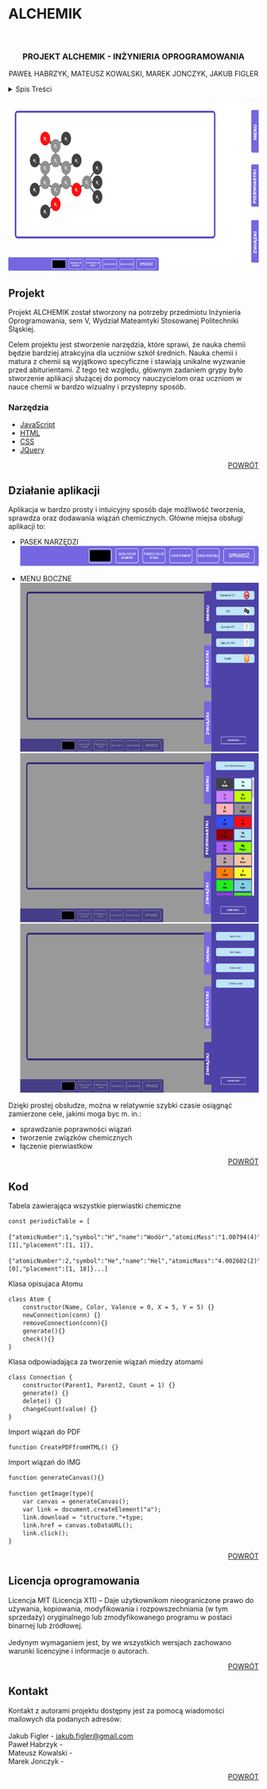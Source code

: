 <!-- markdownlint-disable -->
# ALCHEMIK

<div id="top"></div>
<!-- PROJECT PAGE -->
<br />
<div align="center">
<h3 align="center">PROJEKT ALCHEMIK - INŻYNIERIA OPROGRAMOWANIA</h3>
  <p align="center">
    PAWEŁ HABRZYK, MATEUSZ KOWALSKI, MAREK JONCZYK, JAKUB FIGLER
  </p>
</div>

<!-- TABLE OF CONTENTS -->
<details>
  <summary>Spis Treści</summary>
  <ol>
    <li>
      Projekt
      <ul>
        <li>Opis projektu</li>
        <li>Narzędzia</li>
      </ul>
    </li>
    <li>Działanie aplikacji</li>
    <li>Kod</li>
    <li>Licencja Autorów</a></li>
    <li>Kontakt</li>
  </ol>
</details>
<br>

<img src="IMAGES/readme/project_page.png" alt="Logo" width="800" height="340">

<!-- ABOUT THE PROJECT -->
## Projekt

Projekt ALCHEMIK został stworzony na potrzeby przedmiotu Inżynieria Oprogramowania, sem V, Wydział Mateamtyki Stosowanej Politechniki Śląskiej.

Celem projektu jest stworzenie narzędzia, które sprawi, że nauka chemii będzie bardziej atrakcyjna dla uczniów szkół średnich. Nauka chemii i matura z chemii są wyjątkowo specyficzne i stawiają unikalne wyzwanie przed abiturientami. Z tego też względu, głównym zadaniem grypy było stworzenie aplikacji służącej do pomocy nauczycielom oraz uczniom w nauce chemii w bardzo wizualny i przystepny sposób.

### Narzędzia

* [JavaScript](https://github.com/documentationjs/documentation)
* [HTML](https://www.w3schools.com/TAGS/default.ASP)
* [CSS](https://www.w3schools.com/css/default.asp)
* [JQuery](https://jquery.com)

<p align="right"><a href="#top">POWRÓT</a></p>

<!-- GETTING STARTED -->
## Działanie aplikacji

Aplikacja w bardzo prosty i intuicyjny sposób daje możliwość tworzenia, sprawdza oraz dodawania wiązań chemicznych. Główne miejsa obsługi aplikacji to: 
* PASEK NARZĘDZI
  <img src="IMAGES/readme/pasek_narzedzi.png" alt="Logo" width="800" height="40">

* MENU BOCZNE
  <img src="IMAGES/readme/menu_boczne.png" alt="Logo" width="800" height="340">
  <img src="IMAGES/readme/menu_boczne_pierwiastki.png" alt="Logo" width="800" height="340">
  <img src="IMAGES/readme/menu_boczne_zwiazki.png" alt="Logo" width="800" height="340">

Dzięki prostej obsłudze, można w relatywnie szybki czasie osiągnąć zamierzone cele, jakimi moga byc m. in.:
* sprawdzanie poprawności wiązań
* tworzenie związków chemicznych
* łączenie pierwiastków

<p align="right"><a href="#top">POWRÓT</a></p>

<!-- USAGE EXAMPLES -->

<!-- CODE -->
## Kod

Tabela zawierająca wszystkie pierwiastki chemiczne
```
const periodicTable = [
    {"atomicNumber":1,"symbol":"H","name":"Wodór","atomicMass":"1.00794(4)","hexColor":"#404040","valences":[1],"placement":[1, 1]},
    {"atomicNumber":2,"symbol":"He","name":"Hel","atomicMass":"4.002602(2)","hexColor":"#D9FFFF","valences":[0],"placement":[1, 18]}...]
```

Klasa opisujaca Atomu
```
class Atom {
    constructor(Name, Color, Valence = 0, X = 5, Y = 5) {}
    newConnection(conn) {}
    removeConnection(conn){}
    generate(){}
    check(){}
}
```

Klasa odpowiadająca za tworzenie wiązań miedzy atomami
```
class Connection {
    constructor(Parent1, Parent2, Count = 1) {}
    generate() {}
    delete() {}
    changeCount(value) {}
}
```

Import wiązań do PDF
```
function CreatePDFfromHTML() {}
```

Import wiązań do IMG
```
function generateCanvas(){}

function getImage(type){
    var canvas = generateCanvas();
    var link = document.createElement("a");
    link.download = "structure."+type;
    link.href = canvas.toDataURL();
    link.click();
}
```

<p align="right"><a href="#top">POWRÓT</a></p>

<!-- LICENSE -->
## Licencja oprogramowania
Licencja MIT (Licencja X11) –  Daje użytkownikom nieograniczone prawo do używania, kopiowania, modyfikowania i rozpowszechniania (w tym sprzedaży) oryginalnego lub zmodyfikowanego programu w postaci binarnej lub źródłowej.<br><br> Jedynym wymaganiem jest, by we wszystkich wersjach zachowano warunki licencyjne i informacje o autorach.
<p align="right"><a href="#top">POWRÓT</a></p>

<!-- CONTACT -->
## Kontakt
Kontakt z autorami projektu dostępny jest za pomocą wiadomości mailowych dla podanych adresów: <br><br>
Jakub Figler - jakub.figler@gmail.com <br>
Paweł Habrzyk -  <br>
Mateusz Kowalski -  <br>
Marek Jonczyk -  <br>

<p align="right"><a href="#top">POWRÓT</a></p>